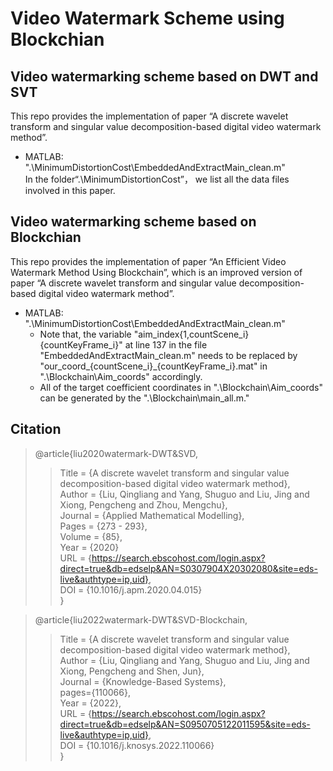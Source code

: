 # Video Watermark Scheme using Blockchian
## Video watermarking scheme based on DWT and SVT
This repo provides the implementation of paper “A discrete wavelet transform and singular value decomposition-based digital video watermark method”.
* MATLAB: ".\MinimumDistortionCost\EmbeddedAndExtractMain_clean.m"  
In the folder“.\MinimumDistortionCost”， we list all the data files involved in this paper.
## Video watermarking scheme based on Blockchian
This repo provides the implementation of paper “An Efficient Video Watermark Method Using Blockchain”, which is an improved version of paper “A discrete wavelet transform and singular value decomposition-based digital video watermark method”.
* MATLAB: ".\MinimumDistortionCost\EmbeddedAndExtractMain_clean.m"
  * Note that, the variable "aim_index{1,countScene_i}{countKeyFrame_i}" at line 137 in the file "EmbeddedAndExtractMain_clean.m" needs to be replaced by "our_coord_{countScene_i}_{countKeyFrame_i}.mat" in ".\Blockchain\Aim_coords" accordingly.
  * All of the target coefficient coordinates in ".\Blockchain\Aim_coords" can be generated by the ".\Blockchain\main_all.m."
## Citation
> @article{liu2020watermark-DWT&SVD,  
>> Title = {A discrete wavelet transform and singular value decomposition-based digital video watermark method},  
>> Author = {Liu, Qingliang and Yang, Shuguo and Liu, Jing and Xiong, Pengcheng and Zhou, Mengchu},  
>> Journal = {Applied Mathematical Modelling},  
>> Pages = {273 - 293},  
>> Volume = {85},  
>> Year = {2020}  
>> URL = {https://search.ebscohost.com/login.aspx?direct=true&db=edselp&AN=S0307904X20302080&site=eds-live&authtype=ip,uid},  
>> DOI = {10.1016/j.apm.2020.04.015}  
> }  

> @article{liu2022watermark-DWT&SVD-Blockchain,  
>> Title = {A discrete wavelet transform and singular value decomposition-based digital video watermark method},    
>> Author = {Liu, Qingliang and Yang, Shuguo and Liu, Jing and Xiong, Pengcheng and Shen, Jun},  
>> Journal = {Knowledge-Based Systems},   
>> pages={110066},  
>> Year = {2022},  
>> URL = {https://search.ebscohost.com/login.aspx?direct=true&db=edselp&AN=S0950705122011595&site=eds-live&authtype=ip,uid},  
>> DOI = {10.1016/j.knosys.2022.110066}  
> }

